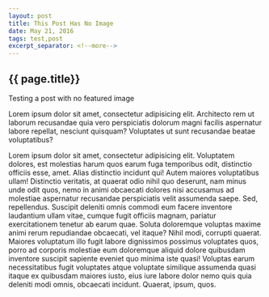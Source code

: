 ```yaml
---
layout: post
title: This Post Has No Image
date: May 21, 2016
tags: test,post
excerpt_separator: <!--more-->
---
```

<h2 class="post-h2">{{ page.title}}</h2>
<p class="post-sub-desc"><span>Testing a post with no featured image</span></p>
<!--more-->
<p>
	Lorem ipsum dolor sit amet, consectetur adipisicing elit. Architecto rem ut laborum recusandae quia vero perspiciatis dolorum magni facilis aspernatur labore repellat, nesciunt quisquam? Voluptates ut sunt recusandae beatae voluptatibus?
</p>
<p>
	<span>Lorem ipsum dolor sit amet, consectetur adipisicing elit. Voluptatem dolores, est molestias harum quos earum fuga temporibus odit, distinctio officiis esse, amet. Alias distinctio incidunt qui! Autem maiores voluptatibus ullam!</span>
	<span>Distinctio veritatis, at quaerat odio nihil quo deserunt, nam minus unde odit quos, nemo in animi obcaecati dolores nisi accusamus ad molestiae aspernatur recusandae perspiciatis velit assumenda saepe. Sed, repellendus.</span>
	<span>Suscipit deleniti omnis commodi eum facere inventore laudantium ullam vitae, cumque fugit officiis magnam, pariatur exercitationem tenetur ab earum quae. Soluta doloremque voluptas maxime animi rerum repudiandae obcaecati, vel itaque?</span>
	<span>Nihil modi, corrupti quaerat. Maiores voluptatum illo fugit labore dignissimos possimus voluptates quos, porro ad corporis molestiae eum doloremque aliquid dolore quibusdam inventore suscipit sapiente eveniet quo minima iste quasi!</span>
	<span>Voluptas earum necessitatibus fugit voluptates atque voluptate similique assumenda quasi itaque ex quibusdam maiores iusto, eius iure labore dolor nemo quis quia deleniti modi omnis, obcaecati incidunt. Quaerat, ipsum, quos.</span>
</p>